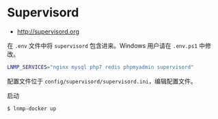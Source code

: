 # Supervisord

* http://supervisord.org

在 `.env` 文件中将 `supervisord` 包含进来。Windows 用户请在 `.env.ps1` 中修改。

```bash
LNMP_SERVICES="nginx mysql php7 redis phpmyadmin supervisord"
```

配置文件位于 `config/supervisord/supervisord.ini`，编辑配置文件。

启动

```bash
$ lnmp-docker up
```
